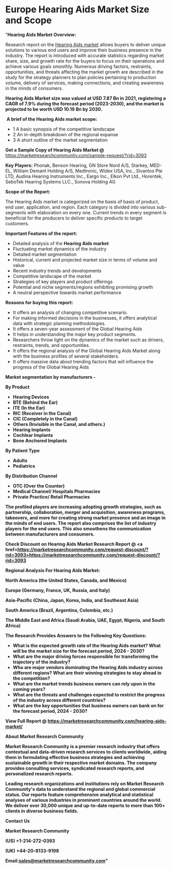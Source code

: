 # Europe Hearing Aids Market Size and Scope 
"<strong>Hearing Aids Market Overview:</strong>

Research report on the <a href=https://marketresearchcommunity.com/hearing-aids-market/>Hearing Aids market</a> allows buyers to deliver unique solutions to various end users and improve their business presence in the industry. The report is introduced with accurate statistics regarding market share, size, and growth rate for the buyers to focus on their operations and achieve various goals smoothly. Numerous driving factors, restraints, opportunities, and threats affecting the market growth are described in the study for the strategy planners to plan policies pertaining to production volume, delivery of services, making connections, and creating awareness in the minds of consumers.

<strong>Hearing Aids Market size was valued at USD 7.87 Bn in 2021, registering a CAGR of 7.9% during the forecast period (2023-2030), and the market is projected to be worth USD 10.19 Bn by 2030.</strong>

 <Strong>A brief of the Hearing Aids market scope:</Strong>
<ul>
 <li>1  A basic synopsis of the competitive landscape</li>
 <li>2  An in-depth breakdown of the regional expanse</li>
 <li>3  A short outline of the market segmentation</li>
</ul>
<strong>Get a Sample Copy of Hearing Aids Market @ </b></strong><a href=https://marketresearchcommunity.com/sample-request/?rid=3093><u>https://marketresearchcommunity.com/sample-request/?rid=3093</u></a>

<strong>Key Players:</strong> 
Phonak, Benson Hearing, GN Store Nord A/S, Starkey, MED-EL, William Demant Holding A/S, Medtronic, Widex USA, Inc., Sivantos Pte LTD, Audina Hearing Instruments Inc., Eargo Inc., Elkon Pvt Ltd., Horentek, SeboTek Hearing Systems LLC., Sonova Holding AG

<strong>Scope of the Report:</strong>

The Hearing Aids market is categorized on the basis of basis of product, end user, application, and region. Each category is divided into various sub-segments with elaboration on every one. Current trends in every segment is beneficial for the producers to deliver specific products to target customers.

<strong><b>Important Features of the report:</b></strong>
<ul>
  <li>Detailed analysis of the <strong><b>Hearing Aids </b></strong><strong><b>market</b></strong></li>
  <li>Fluctuating market dynamics of the industry</li>
  <li>Detailed market segmentation</li>
  <li>Historical, current and projected market size in terms of volume and value</li>
  <li>Recent industry trends and developments</li>
  <li>Competitive landscape of the market</li>
  <li>Strategies of key players and product offerings</li>
  <li>Potential and niche segments/regions exhibiting promising growth</li>
  <li>A neutral perspective towards market performance</li>
</ul>
<strong><b>Reasons for buying this report:</b></strong>
<ul>
  <li>It offers an analysis of changing competitive scenario.</li>
  <li>For making informed decisions in the businesses, it offers analytical data with strategic planning methodologies.</li>
  <li>It offers a seven-year assessment of the Global Hearing Aids</li>
  <li>It helps in understanding the major key product segments.</li>
  <li>Researchers throw light on the dynamics of the market such as drivers, restraints, trends, and opportunities.</li>
  <li>It offers the regional analysis of the Global Hearing Aids Market along with the business profiles of several stakeholders.</li>
  <li>It offers massive data about trending factors that will influence the progress of the Global Hearing Aids</li>
</ul>

<strong>Market segmentation by manufacturers -</strong>


<strong><strong>By Product</strong></h4>
<ul>
 	<li>Hearing Devices</li>
 	<li>BTE (Behind the Ear)</li>
 	<li>ITE (In the Ear)</li>
 	<li>RIC (Receiver in the Canal)</li>
 	<li>CIC (Completely in the Canal)</li>
 	<li>Others (Invisible in the Canal, and others.)</li>
 	<li>Hearing Implants</li>
 	<li>Cochlear Implants</li>
 	<li>Bone Anchored Implants</li>
</ul>
<strong><strong>By Patient Type</strong></h4>
<ul>
 	<li>Adults</li>
 	<li>Pediatrics</li>
</ul>
<strong><strong>By Distribution Channel</strong></h4>
<ul>
 	<li>OTC (Over the Counter)</li>
 	<li>Medical Channel/ Hospitals Pharmacies</li>
 	<li>Private Practice/ Retail Pharmacies</li>
</ul>

The profiled players are increasing adopting growth strategies, such as partnership, collaboration, merger and acquisition, awareness programs, takeovers, and more for creating strong market presence and an image in the minds of end users. The report also comprises the list of industry players for the end users. This also smoothens the communication between manufacturers and consumers.

<strong><b>Check Discount on Hearing Aids Market Research Report @ </b></strong><a href=https://marketresearchcommunity.com/request-discount/?rid=3093><u>https://marketresearchcommunity.com/request-discount/?rid=3093</u></a>

<strong>Regional Analysis For Hearing Aids Market:</strong>

<strong>North America</strong> (the United States, Canada, and Mexico)

<strong>Europe</strong> (Germany, France, UK, Russia, and Italy)

<strong>Asia-Pacific</strong> (China, Japan, Korea, India, and Southeast Asia)

<strong>South America</strong> (Brazil, Argentina, Colombia, etc.)

<strong>The Middle East and Africa</strong> (Saudi Arabia, UAE, Egypt, Nigeria, and South Africa)

<strong>The Research Provides Answers to the Following Key Questions:</strong>
<ul>
 	<li>What is the expected growth rate of the Hearing Aids market? What will be the market size for the forecast period, 2024 - 2030?</li>
 	<li>What are the major driving forces responsible for transforming the trajectory of the industry?</li>
 	<li>Who are major vendors dominating the Hearing Aids industry across different regions? What are their winning strategies to stay ahead in the competition?</li>
 	<li>What are the market trends business owners can rely upon in the coming years?</li>
 	<li>What are the threats and challenges expected to restrict the progress of the industry across different countries?</li>
 	<li>What are the key opportunities that business owners can bank on for the forecast period, 2024 - 2030?</li>
</ul>

<strong>View Full Report @</strong> <a href=https://marketresearchcommunity.com/hearing-aids-market/>https://marketresearchcommunity.com/hearing-aids-market/</a>

<strong>About Market Research Community</strong>

Market Research Community is a premier research industry that offers contextual and data-driven research services to clients worldwide, aiding them in formulating effective business strategies and achieving sustainable growth in their respective market domains. The company provides consulting services, syndicated research reports, and personalized research reports.

Leading research organizations and institutions rely on Market Research Community's data to understand the regional and global commercial status. Our reports feature comprehensive analytical and statistical analyses of various industries in prominent countries around the world. We deliver over 30,000 unique and up-to-date reports to more than 100+ clients in diverse business fields.

<strong>Contact Us</strong>

<strong>Market Research Community</strong>

(US) +1-214-272-0393

(UK) +44-20-8133-9198

<strong>Email:</strong>sales@marketresearchcommunity.com"

